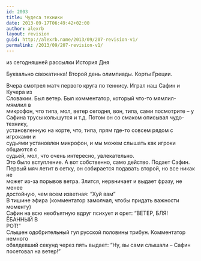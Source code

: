 ```yaml
---
id: 2003
title: Чудеса техники
date: 2013-09-17T06:49:42+02:00
author: alexrb
layout: revision
guid: http://alexrb.name/2013/09/207-revision-v1/
permalink: /2013/09/207-revision-v1/
---
```

из сегодняшней рассылки История Дня

<!--more Олимпиада-2004-->Буквально свежатинка! Второй день олимпиады. Корты Греции.

  
Вчера смотрел матч первого круга по теннису. Играл наш Сафин и Кучера из  
Словакии. Был ветер. Был комментатор, который что-то мямлил-мямлил в  
микрофон, что типа, мол, ветер сегодня, вон, типа, сами посмотрите &#8211; у  
Сафина трусы колышутся и т.д. Потом он со смаком описывал чудо-технику,  
установленную на корте, что, типа, прям где-то совсем рядом с игроками и  
судьями установлен микрофон, и мы можем слышать как игроки общаются с  
судьей, мол, что очень интересно, увлекательно.  
Это было вступление. А вот собственно, само действо. Подает Сафин.  
Первый мяч летит в сетку, он собирается подавать второй, но все никак не  
может из-за порывов ветра. Злится, нервничает и выдает фразу, не менее  
достойную, чем всем изветная: &#8220;Хуй вам&#8221;  
В тишине эфира (комментатор замолчал, чтобы придать важности моменту)  
Сафин на всю необъятную вдруг психует и орет: &#8220;ВЕТЕР, БЛЯ! ЁБАННЫЙ В  
РОТ!&#8221;  
Слышен одобрительный гул русской половины трибун. Комментатор немного  
обалдевший секунд через пять выдает: &#8220;Ну, вы сами слышали &#8211; Сафин  
посетовал на ветер!&#8221;